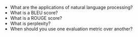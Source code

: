 <ul>
<li>What are the applications of natural language processing?</li>
<li>What is a BLEU score?</li>
<li>What is a ROUGE score?</li>
<li>What is perplexity?</li>
<li>When should you use one evaluation metric over another?</li>
</ul>
